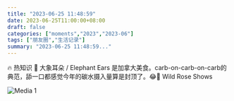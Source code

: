 ```yaml
---
title: "2023-06-25 11:48:59"
date: 2023-06-25T11:00:00+08:00
draft: false
categories: ["moments","2023","2023-06"]
tags: ["朋友圈","生活记录"]
summary: "2023-06-25 11:48:59..."
---
```


🔥 热知识 
​🐘 大象耳朵 / Elephant Ears 是加拿大美食。​carb-on-carb-on-carb的典范，舔一口都感觉今年的碳水摄入量算是封顶了。😂 
​
​📍 Wild Rose Shows

![Media 1](/Moments/photos/2023-06-25/202306251148590.jpg)

